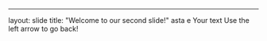 
---
layout: slide
title: "Welcome to our second slide!"
asta e
Your text
Use the left arrow to go back!
